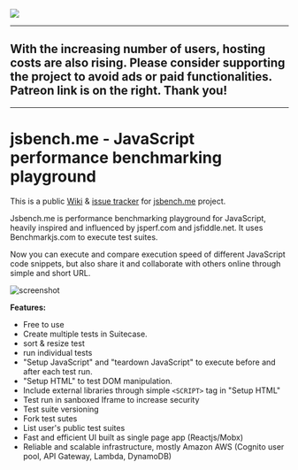 ![](https://github.com/psiho/jsbench-me/blob/master/images/jsbenchme-logo-100.png)

--------
## With the increasing number of users, hosting costs are also rising. Please consider supporting the project to avoid ads or paid functionalities. Patreon link is on the right. Thank you!
--------

# jsbench.me - JavaScript performance benchmarking playground

This is a public [Wiki](https://github.com/psiho/jsbench-me/wiki) & [issue tracker](https://github.com/psiho/jsbench-me/issues) for [jsbench.me](https://jsbench.me) project.

Jsbench.me is performance benchmarking playground for JavaScript, heavily inspired and influenced by jsperf.com and jsfiddle.net. It uses Benchmarkjs.com to execute test suites.

Now you can execute and compare execution speed of different JavaScript code snippets, but also share it and collaborate with others online through simple and short URL.

![screenshot](https://github.com/psiho/jsbench-me/blob/master/images/screenshot-0.2.png)

**Features:**

* Free to use
* Create multiple tests in Suitecase.
* sort & resize test
* run individual tests
* "Setup JavaScript" and "teardown JavaScript" to execute before and after each test run.
* "Setup HTML" to test DOM manipulation.
* Include external libraries through simple `<SCRIPT>` tag in "Setup HTML"
* Test run in sanboxed Iframe to increase security
* Test suite versioning
* Fork test sutes
* List user's public test suites
* Fast and efficient UI built as single page app (Reactjs/Mobx)
* Reliable and scalable infrastructure, mostly Amazon AWS (Cognito user pool, API Gateway, Lambda, DynamoDB)

